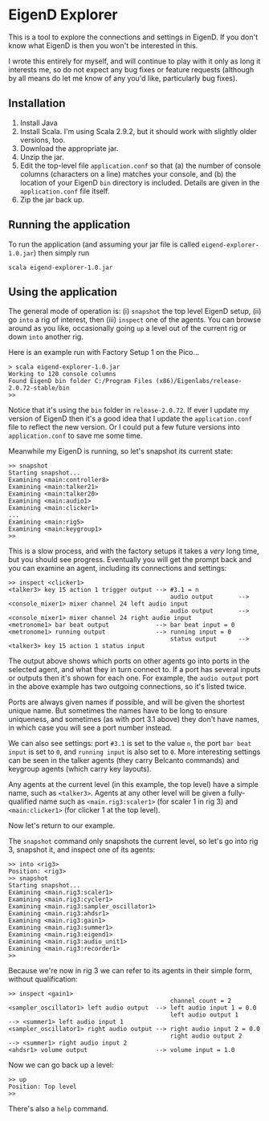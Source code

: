 # EigenD Explorer

This is a tool to explore the connections and settings in EigenD. If you
don't know what EigenD is then you won't be interested in this.

I wrote this entirely for myself, and will continue to play with it only
as long it interests me, so do not expect any bug fixes or feature requests
(although by all means do let me know of any you'd like, particularly bug
fixes).

## Installation

1. Install Java
1. Install Scala. I'm using Scala 2.9.2, but it should work with slightly
older versions, too.
1. Download the appropriate jar.
1. Unzip the jar.
1. Edit the top-level file `application.conf` so that (a) the number of 
console columns (characters on a line) matches your console, and (b) the
location of your EigenD `bin` directory is included. Details are given in
the `application.conf` file itself.
1. Zip the jar back up.

## Running the application

To run the application (and assuming your jar file is called
`eigend-explorer-1.0.jar`) then simply run

    scala eigend-explorer-1.0.jar

## Using the application

The general mode of operation is: (i) `snapshot` the top level EigenD
setup, (ii) go `into` a rig of interest, then (iii) `inspect` one of the
agents. You can browse around as you like, occasionally going `up` a level
out of the current rig or down `into` another rig.

Here is an example run with Factory Setup 1 on the Pico...

    > scala eigend-explorer-1.0.jar
    Working to 120 console columns
    Found EigenD bin folder C:/Program Files (x86)/Eigenlabs/release-2.0.72-stable/bin
    >> 

Notice that it's using the `bin` folder in `release-2.0.72`. If ever I update my version
of EigenD then it's a good idea that I update the `application.conf` file to reflect the
new version. Or I could put a few future versions into `application.conf` to save me
some time.

Meanwhile my EigenD is running, so let's snapshot its current state:

    >> snapshot
    Starting snapshot...
    Examining <main:controller8>
    Examining <main:talker21>
    Examining <main:talker20>
    Examining <main:audio1>
    Examining <main:clicker1>
    ...
    Examining <main:rig5>
    Examining <main:keygroup1>
    >>

This is a slow process, and with the factory setups it takes a _very_ long time,
but you should see progress. Eventually you will get the prompt back and you can
examine an agent, including its connections and settings:

    >> inspect <clicker1>
    <talker3> key 15 action 1 trigger output --> #3.1 = n
                                                 audio output       --> <console_mixer1> mixer channel 24 left audio input
                                                 audio output       --> <console_mixer1> mixer channel 24 right audio input
    <metronome1> bar beat output             --> bar beat input = 0
    <metronome1> running output              --> running input = 0
                                                 status output      --> <talker3> key 15 action 1 status input

The output above shows which ports on other agents go into ports in the selected
agent, and what they in turn connect to. If a port has several inputs or
outputs then it's shown for each one. For example, the `audio output` port in the
above example has two outgoing connections, so it's listed twice.

Ports are always given names if possible,
and will be given the shortest unique name. But sometimes the names have to be long to
ensure uniqueness, and sometimes (as with port 3.1 above) they don't have names,
in which case you will see a port number instead.

We can also see settings:
port `#3.1` is set to the value `n`, the port `bar beat input` is set to `0`,
and `running input` is also set to `0`. More interesting settings can be seen
in the talker agents (they carry Belcanto commands) and keygroup agents (which
carry key layouts).

Any agents at the current level (in this example, the top level) have a simple
name, such as `<talker3>`. Agents at any other level will be given a fully-qualified
name such as `<main.rig3:scaler1>` (for scaler 1 in rig 3) and `<main:clicker1>`
(for clicker 1 at the top level).

Now let's return to our example.

The `snapshot` command only snapshots the current level, so let's go into
rig 3, snapshot it, and inspect one of its agents:

    >> into <rig3>
    Position: <rig3>
    >> snapshot
    Starting snapshot...
    Examining <main.rig3:scaler1>
    Examining <main.rig3:cycler1>
    Examining <main.rig3:sampler_oscillator1>
    Examining <main.rig3:ahdsr1>
    Examining <main.rig3:gain1>
    Examining <main.rig3:summer1>
    Examining <main.rig3:eigend1>
    Examining <main.rig3:audio_unit1>
    Examining <main.rig3:recorder1>
    >>

Because we're now in rig 3 we can refer to its agents in their simple form, without
qualification:

    >> inspect <gain1>
                                                 channel count = 2
    <sampler_oscillator1> left audio output  --> left audio input 1 = 0.0
                                                 left audio output 1       --> <summer1> left audio input 1
    <sampler_oscillator1> right audio output --> right audio input 2 = 0.0
                                                 right audio output 2      --> <summer1> right audio input 2
    <ahdsr1> volume output                   --> volume input = 1.0

Now we can go back up a level:

    >> up
    Position: Top level
    >>

There's also a `help` command.
